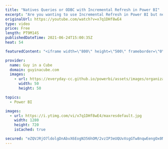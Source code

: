 ```yaml
---
title: "Natives Queries or ODBC with Incremental Refresh in Power BI"
excerpt: "Are you wanting to use Incremental Refresh in Power BI but need to use ODBC, native queries or something that doesn't fold properly? Adam shows you a solution for Power BI Desktop and Power BI dataflows!  Native Queries https://docs.microsoft.com/power-query/native-database-query  Using Incremental Refresh"
originalUrl: https://youtube.com/watch?v=x7q1DHf8wE4
type: video
price: Free
length: PT9M14S
publishedDateTime: 2021-06-24T15:00:35Z
heat: 54

featuredContent: "<iframe width=\"800\" height=\"500\" frameborder=\"0\" src=\"https://www.youtube.com/embed/x7q1DHf8wE4\" allow=\"accelerometer; autoplay; encrypted-media; gyroscope; picture-in-picture\" allowfullscreen></iframe>"

provider:
  name: Guy in a Cube
  domain: guyinacube.com
  images:
    - url: https://everyday-cc.github.io/powerbi/assets/images/organizations/guyinacube.com-50x50.jpg
      width: 50
      height: 50

topics:
  - Power BI

images:
  - url: https://i.ytimg.com/vi/x7q1DHf8wE4/maxresdefault.jpg
    width: 1280
    height: 720
    isCached: true

secured: "eZQVJRjO7ldolgDnAbvX6EogN356hOM/2vzIP3eUQUvXsgGTw8nqwEengOx0NRuUeVfeRCH5qRSRUflMtvyKyhjWB7MaZcSl9IP4Mfb4EEEAgzVWWF/zObxNAQu+lENMTX3+lCp8zblD9+WYJqew+ZC9hTxL51/RQRFnrXfEBm+1Lfe4Hm8UKWNq73GhR8oA7JN50O10txXPBMew57CtIKqU+QJrwzhI/hVqLPg9gUsNbfL1DJNglk6rf8lf2tlWpSBDsHPO5hKdysrp0lkKpotG8LXiLLolcCDAY4G/Ol3+clT203QmGK7FSm1Ct7fEf95MHabHkomGX2DkdDyAMGZsSAtp4HsjUDlegu1MxM/Ic0rW3DSKVVhVAkuK5xEMHN4z5etZhyrTT3N1DvP7Za8Cbbu8L1rpcVnY3yJljuE=;Anc8Oam1KGRocBwHIGpBxw=="
---
```


